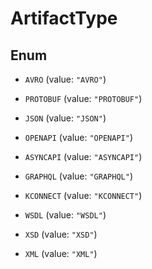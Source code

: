 

# ArtifactType

## Enum


* `AVRO` (value: `"AVRO"`)

* `PROTOBUF` (value: `"PROTOBUF"`)

* `JSON` (value: `"JSON"`)

* `OPENAPI` (value: `"OPENAPI"`)

* `ASYNCAPI` (value: `"ASYNCAPI"`)

* `GRAPHQL` (value: `"GRAPHQL"`)

* `KCONNECT` (value: `"KCONNECT"`)

* `WSDL` (value: `"WSDL"`)

* `XSD` (value: `"XSD"`)

* `XML` (value: `"XML"`)



